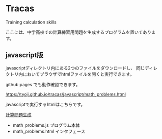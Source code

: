 # Tracas
Training calculation skills

ここには、中学高校での計算練習用問題を生成するプログラムを置いてあります。

## javascript版

javascriptディレクトリ内にある2つのファイルをダウンロードし、
同じディレクトリ内においてブラウザでhtmlファイルを開くと実行できます。

github pages でも動作確認できます。

https://tyoji.github.io/tracas/javascript/math_problems.html


javascriptで実行するhtmlはこちらです。

[計算問題生成](javascript/math_problems.html "計算問題生成")


- math_problems.js  プログラム本体
- math_problems.html  インタフェース



